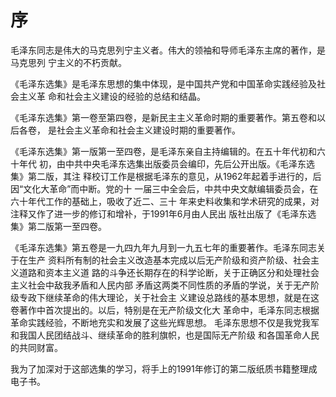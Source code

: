 # 序

毛泽东同志是伟大的马克思列宁主义者。伟大的领袖和导师毛泽东主席的著作，是马克思列宁主义的不朽贡献。

《毛泽东选集》是毛泽东思想的集中体现，是中国共产党和中国革命实践经验及社会主义革命和社会主义建设的经验的总结和结晶。

《毛泽东选集》第一卷至第四卷，是新民主主义革命时期的重要著作。第五卷和以后各卷，是社会主义革命和社会主义建设时期的重要著作。

《毛泽东选集》第一版第一至四卷，是毛泽东亲自主持编辑的。在五十年代初和六十年代初，由中共中央毛泽东选集出版委员会编印，先后公开出版。《毛泽东选集》第二版，其注释校订工作是根据毛泽东的意见，从1962年起着手进行的，后因“文化大革命”而中断。党的十一届三中全会后，中共中央文献编辑委员会，在六十年代工作的基础上，吸收了近二、三十年来史料收集和学术研究的成果，对注释又作了进一步的修订和增补，于1991年6月由人民出版社出版了《毛泽东选集》第二版第一至四卷。

《毛泽东选集》第五卷是一九四九年九月到一九五七年的重要著作。毛泽东同志关于在生产资料所有制的社会主义改造基本完成以后无产阶级和资产阶级、社会主义道路和资本主义道路的斗争还长期存在的科学论断，关于正确区分和处理社会主义社会中敌我矛盾和人民内部矛盾这两类不同性质的矛盾的学说，关于无产阶级专政下继续革命的伟大理论，关于社会主义建设总路线的基本思想，就是在这卷著作中首次提出的。以后，特别是在无产阶级文化大革命中，毛泽东同志根据革命实践经验，不断地充实和发展了这些光辉思想。毛泽东思想不仅是我党我军和我国人民团结战斗、继续革命的胜利旗帜，也是国际无产阶级和各国革命人民的共同财富。







我为了加深对于这部选集的学习，将手上的1991年修订的第二版纸质书籍整理成电子书。



